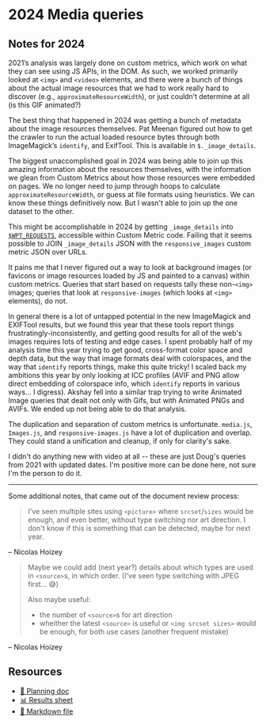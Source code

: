 # 2024 Media queries

<!--
  This directory contains all of the 2024 Media chapter queries.

  Each query should have a corresponding `metric_name.sql` file.
  Note that readers are linked to this directory, so try to make the SQL file names descriptive for easy browsing.

  Analysts: if helpful, you can use this README to give additional info about the queries.
-->

## Notes for 2024

2021’s analysis was largely done on custom metrics, which work on what they can see using JS APIs, in the DOM. As such, we worked primarily looked at `<img>` and `<video>` elements, and there were a bunch of things about the actual image resources that we had to work really hard to discover (e.g., `approximateResourceWidth`), or just couldn’t determine at all (is this GIF animated?)

The best thing that happened in 2024 was getting a bunch of metadata about the image resources themselves. Pat Meenan figured out how to get the crawler to run the actual loaded resource bytes through both ImageMagick’s `identify`, and ExifTool. This is available in `$._image_details`.

The biggest unaccomplished goal in 2024 was being able to join up this amazing information about the resources themselves, with the information we glean from Custom Metrics about how those resources were embedded on pages. We no longer need to jump through hoops to calculate `approximateResourceWidth`, or guess at file formats using heuristics. We can know these things definitively now. But I wasn't able to join up the one dataset to the other.

This might be accomplishable in 2024 by getting `_image_details` into [`$WPT_REQUESTS`](https://github.com/HTTPArchive/custom-metrics/blob/d4cdb38201c6c870589edaeb946950656c8009ca/dist/responsive_images.js#L447), accessible within Custom Metric code. Failing that it seems possible to JOIN `_image_details` JSON with the `responsive_images` custom metric JSON over URLs.

It pains me that I never figured out a way to look at background images (or favicons or image resources loaded by JS and painted to a canvas) within custom metrics. Queries that start based on requests tally these non-`<img>` images; queries that look at `responsive-images` (which looks at `<img>` elements), do not.

In general there is a lot of untapped potential in the new ImageMagick and EXIFTool results, but we found this year that these tools report things frustratingly-inconsistently, and getting good results for all of the web's images requires lots of testing and edge cases. I spent probably half of my analysis time this year trying to get good, cross-format color space and depth data, but the way that image formats deal with colorspaces, and the way that `identify` reports things, make this quite tricky! I scaled back my ambitions this year by only looking at ICC profiles (AVIF and PNG allow direct embedding of colorspace info, which `identify` reports in various ways... I digress). Akshay fell into a similar trap trying to write Animated Image queries that dealt not only with Gifs, but with Animated PNGs and AVIFs. We ended up not being able to do that analysis.

The duplication and separation of custom metrics is unfortunate. `media.js`, `Images.js`, and `responsive-images.js` have a lot of duplication and overlap. They could stand a unification and cleanup, if only for clarity's sake.

I didn't do anything new with video at all -- these are just Doug's queries from 2021 with updated dates. I'm positive more can be done here, not sure I'm the person to do it.

---

Some additional notes, that came out of the document review process:

> I've seen multiple sites using `<picture>` where `srcset`/`sizes` would be enough, and even better, without type switching nor art direction. I don't know if this is something that can be detected, maybe for next year.

– Nicolas Hoizey

> Maybe we could add (next year?) details about which types are used in `<source>`s, in which order. (I've seen type switching with JPEG first… 😅)
>
> Also maybe useful:
> - the number of `<source>`s for art direction
> - wheither the latest `<source>` is useful or `<img srcset sizes>` would be enough, for both use cases (another frequent mistake)

– Nicolas Hoizey

## Resources

- [📄 Planning doc][~google-doc]
- [📊 Results sheet][~google-sheets]
- [📝 Markdown file][~chapter-markdown]

[~google-doc]: https://docs.google.com/document/d/1aIMU2N03Fof01066KuMseVdlVdlEmwUGRsB5LsJIOZE/edit
[~google-sheets]: https://docs.google.com/spreadsheets/d/1Q2ITOe6ZMIXGKHtIxqK9XmUA1eQBX9CLQkxarQOJFCk/edit#gid=1778117656
[~chapter-markdown]: https://github.com/HTTPArchive/almanac.httparchive.org/tree/main/src/content/en/2024/media.md
